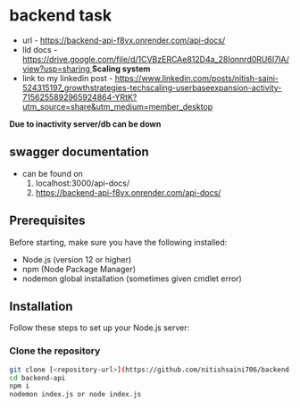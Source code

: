 # backend task

- url - https://backend-api-f8vx.onrender.com/api-docs/
- lld docs - [https://drive.google.com/file/d/1CVBzERCAe812D4a_28Ionnrd0RU6I7IA/view?usp=sharing
](https://app.diagrams.net/#G1CVBzERCAe812D4a_28Ionnrd0RU6I7IA)
**Scaling system**
- link to my linkedin post - https://www.linkedin.com/posts/nitish-saini-524315197_growthstrategies-techscaling-userbaseexpansion-activity-7156255892965924864-YRtK?utm_source=share&utm_medium=member_desktop

**Due to inactivity server/db can be down**


## swagger documentation
- can be found on
    1. localhost:3000/api-docs/
    2. https://backend-api-f8vx.onrender.com/api-docs/

## Prerequisites

Before starting, make sure you have the following installed:

- Node.js (version 12 or higher)
- npm (Node Package Manager)
- nodemon global installation (sometimes given cmdlet error)

## Installation

Follow these steps to set up your Node.js server:

### Clone the repository

```bash
git clone [<repository-url>](https://github.com/nitishsaini706/backend-api)
cd backend-api
npm i
nodemon index.js or node index.js
```


